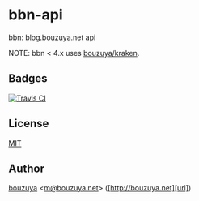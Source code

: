 # bbn-api

bbn: blog.bouzuya.net api

NOTE: bbn < 4.x uses [bouzuya/kraken][].

[bouzuya/kraken]: https://github.com/bouzuya/kraken

## Badges

[![Travis CI][travisci-badge-url]][travisci-url]

[travisci-badge-url]: https://travis-ci.org/bouzuya/bbn-api.svg?branch=master
[travisci-url]: https://travis-ci.org/bouzuya/bbn-api

## License

[MIT](LICENSE)

## Author

[bouzuya][user] &lt;[m@bouzuya.net][email]&gt; ([http://bouzuya.net][url])

[user]: https://github.com/bouzuya
[email]: mailto:m@bouzuya.net
[url]: http://bouzuya.net
